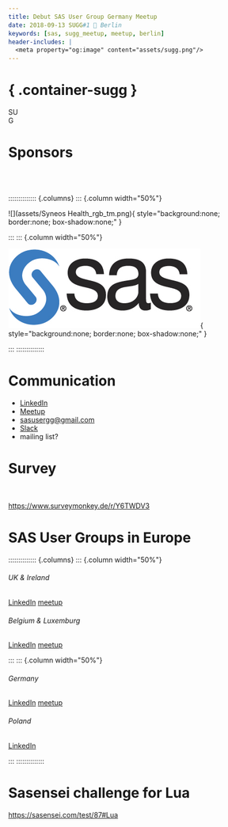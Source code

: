 ```yaml
---
title: Debut SAS User Group Germany Meetup
date: 2018-09-13 SUGG#1 📍 Berlin
keywords: [sas, sugg_meetup, meetup, berlin]
header-includes: |
  <meta property="og:image" content="assets/sugg.png"/>
---
```


# { .container-sugg }

<p id="sugg">
  SU<br>G<span style="text-align: center; margin: 0; background: url('assets/de.svg') center; background-size: contain; margin: auto; background-clip: text; -webkit-background-clip: text; color: transparent; text-shadow: none;">G</span>
</p>

# Sponsors

<br>
<br>

:::::::::::::: {.columns}
::: {.column width="50%"}

![](assets/Syneos Health_rgb_tm.png){ style="background:none; border:none; box-shadow:none;" }

:::
::: {.column width="50%"}

![](assets/S285-sas100K.jpg){ style="background:none; border:none; box-shadow:none;" }

:::
::::::::::::::

# Communication

- [LinkedIn](https://www.linkedin.com/company/sas-user-group-germany/)
- [Meetup](https://www.meetup.com/sas-user-group-germany/)
- [sasusergg@gmail.com](mailto:sasusergg@gmail.com)
- [Slack](https://sug-germany.slack.com)
- mailing list?

# Survey

<br>

<https://www.surveymonkey.de/r/Y6TWDV3>

# SAS User Groups in Europe

:::::::::::::: {.columns}
::: {.column width="50%"}

###### UK & Ireland

[LinkedIn](https://www.linkedin.com/company/suguki/) [meetup](https://www.meetup.com/suguki/)

###### Belgium & Luxemburg

[LinkedIn](https://www.linkedin.com/company/sas-user-group-belux/) [meetup](https://www.meetup.com/BeLux-SAS-User-Group/)

:::
::: {.column width="50%"}

###### Germany

[LinkedIn](https://www.linkedin.com/company/sas-user-group-germany/) [meetup](https://www.meetup.com/sas-user-group-germany/)

###### Poland

[LinkedIn](https://www.linkedin.com/groups/8675451)

:::
::::::::::::::

# Sasensei challenge for Lua

<https://sasensei.com/test/87#Lua>
